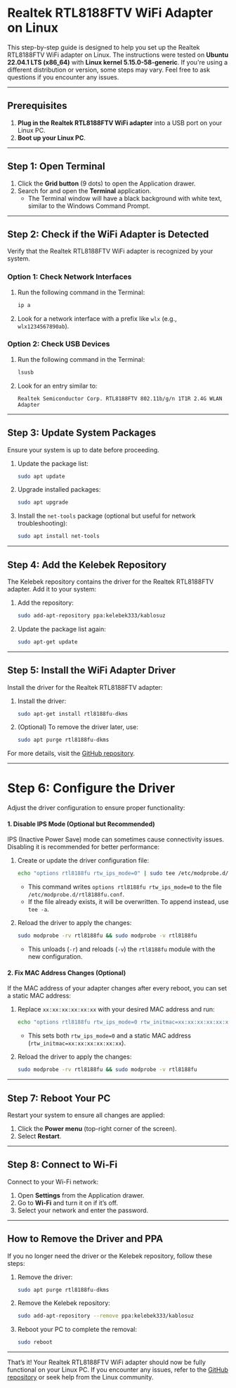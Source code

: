 # Realtek RTL8188FTV WiFi Adapter on Linux

This step-by-step guide is designed to help you set up the Realtek RTL8188FTV WiFi adapter on Linux. The instructions were tested on **Ubuntu 22.04.1 LTS (x86_64)** with **Linux kernel 5.15.0-58-generic**. If you're using a different distribution or version, some steps may vary. Feel free to ask questions if you encounter any issues.

---

## Prerequisites

1. **Plug in the Realtek RTL8188FTV WiFi adapter** into a USB port on your Linux PC.
2. **Boot up your Linux PC**.

---

## Step 1: Open Terminal

1. Click the **Grid button** (9 dots) to open the Application drawer.
2. Search for and open the **Terminal** application.
   - The Terminal window will have a black background with white text, similar to the Windows Command Prompt.

---

## Step 2: Check if the WiFi Adapter is Detected

Verify that the Realtek RTL8188FTV WiFi adapter is recognized by your system.

### Option 1: Check Network Interfaces
1. Run the following command in the Terminal:
   ```bash
   ip a
   ```
2. Look for a network interface with a prefix like `wlx` (e.g., `wlx1234567890ab`).

### Option 2: Check USB Devices
1. Run the following command in the Terminal:
   ```bash
   lsusb
   ```
2. Look for an entry similar to:
   ```
   Realtek Semiconductor Corp. RTL8188FTV 802.11b/g/n 1T1R 2.4G WLAN Adapter
   ```

---

## Step 3: Update System Packages

Ensure your system is up to date before proceeding.

1. Update the package list:
   ```bash
   sudo apt update
   ```
2. Upgrade installed packages:
   ```bash
   sudo apt upgrade
   ```
3. Install the `net-tools` package (optional but useful for network troubleshooting):
   ```bash
   sudo apt install net-tools
   ```

---

## Step 4: Add the Kelebek Repository

The Kelebek repository contains the driver for the Realtek RTL8188FTV adapter. Add it to your system:

1. Add the repository:
   ```bash
   sudo add-apt-repository ppa:kelebek333/kablosuz
   ```
2. Update the package list again:
   ```bash
   sudo apt-get update
   ```

---

## Step 5: Install the WiFi Adapter Driver

Install the driver for the Realtek RTL8188FTV adapter:

1. Install the driver:
   ```bash
   sudo apt-get install rtl8188fu-dkms
   ```
2. (Optional) To remove the driver later, use:
   ```bash
   sudo apt purge rtl8188fu-dkms
   ```

For more details, visit the [GitHub repository](https://github.com/kelebek333/rtl8188fu).

---

# Step 6: Configure the Driver

Adjust the driver configuration to ensure proper functionality:

#### 1. Disable IPS Mode (Optional but Recommended)
IPS (Inactive Power Save) mode can sometimes cause connectivity issues. Disabling it is recommended for better performance:

1. Create or update the driver configuration file:
   ```bash
   echo "options rtl8188fu rtw_ips_mode=0" | sudo tee /etc/modprobe.d/rtl8188fu.conf
   ```
   - This command writes `options rtl8188fu rtw_ips_mode=0` to the file `/etc/modprobe.d/rtl8188fu.conf`.
   - If the file already exists, it will be overwritten. To append instead, use `tee -a`.

2. Reload the driver to apply the changes:
   ```bash
   sudo modprobe -rv rtl8188fu && sudo modprobe -v rtl8188fu
   ```
   - This unloads (`-r`) and reloads (`-v`) the `rtl8188fu` module with the new configuration.

#### 2. Fix MAC Address Changes (Optional)
If the MAC address of your adapter changes after every reboot, you can set a static MAC address:

1. Replace `xx:xx:xx:xx:xx:xx` with your desired MAC address and run:
   ```bash
   echo "options rtl8188fu rtw_ips_mode=0 rtw_initmac=xx:xx:xx:xx:xx:xx" | sudo tee /etc/modprobe.d/rtl8188fu.conf
   ```
   - This sets both `rtw_ips_mode=0` and a static MAC address (`rtw_initmac=xx:xx:xx:xx:xx:xx`).

2. Reload the driver to apply the changes:
   ```bash
   sudo modprobe -rv rtl8188fu && sudo modprobe -v rtl8188fu
   ```

---

## Step 7: Reboot Your PC

Restart your system to ensure all changes are applied:

1. Click the **Power menu** (top-right corner of the screen).
2. Select **Restart**.

---

## Step 8: Connect to Wi-Fi

Connect to your Wi-Fi network:

1. Open **Settings** from the Application drawer.
2. Go to **Wi-Fi** and turn it on if it’s off.
3. Select your network and enter the password.

---

## How to Remove the Driver and PPA

If you no longer need the driver or the Kelebek repository, follow these steps:

1. Remove the driver:
   ```bash
   sudo apt purge rtl8188fu-dkms
   ```
2. Remove the Kelebek repository:
   ```bash
   sudo add-apt-repository --remove ppa:kelebek333/kablosuz
   ```
3. Reboot your PC to complete the removal:
   ```bash
   sudo reboot
   ```

---

That’s it! Your Realtek RTL8188FTV WiFi adapter should now be fully functional on your Linux PC. If you encounter any issues, refer to the [GitHub repository](https://github.com/kelebek333/rtl8188fu) or seek help from the Linux community.
